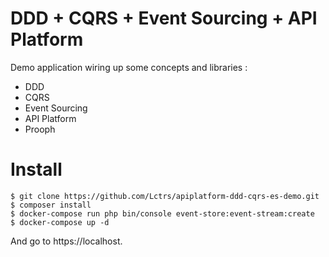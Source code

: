 DDD + CQRS + Event Sourcing + API Platform
==========================================

Demo application wiring up some concepts and libraries :
- DDD
- CQRS
- Event Sourcing
- API Platform
- Prooph

Install
=======

    $ git clone https://github.com/Lctrs/apiplatform-ddd-cqrs-es-demo.git
    $ composer install
    $ docker-compose run php bin/console event-store:event-stream:create
    $ docker-compose up -d

And go to https://localhost.
